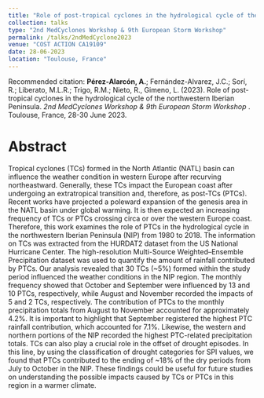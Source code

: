 ```yaml
---
title: "Role of post-tropical cyclones in the hydrological cycle of the northwestern Iberian Peninsula"
collection: talks
type: "2nd MedCyclones Workshop & 9th European Storm Workshop"
permalink: /talks/2ndMedCyclone2023
venue: "COST ACTION CA19109"
date: 28-06-2023
location: "Toulouse, France"
---
```


Recommended citation: <b>Pérez-Alarcón, A.</b>; Fernández-Alvarez, J.C.; Sorí, R.; Liberato, M.L.R.; Trigo, R.M.; Nieto, R., Gimeno, L. (2023). 
Role of post-tropical cyclones in the hydrological cycle of the northwestern Iberian Peninsula. <i> 2nd MedCyclones Workshop & 9th European Storm Workshop </i>.
Toulouse, France, 28-30 June 2023.

# Abstract

Tropical cyclones (TCs) formed in the North Atlantic (NATL) basin can influence the weather condition in western Europe after recurving northeastward. Generally, these 
TCs impact the European coast after undergoing an extratropical transition and,  therefore, as post-TCs (PTCs). Recent works have projected a poleward expansion of the
genesis area in the NATL basin under global warming. It is then expected an increasing frequency of  TCs or PTCs crossing circa or over the western Europe coast. Therefore, 
this work examines the role of PTCs in the hydrological cycle in the northwestern Iberian Peninsula (NIP) from 1980 to 2018. The information on TCs was extracted from the
HURDAT2 dataset from the US National Hurricane Center. The high-resolution Multi-Source Weighted–Ensemble Precipitation dataset was used to quantify the amount of rainfall 
contributed by PTCs. Our analysis revealed that 30 TCs (~5%) formed within the study period influenced the weather conditions in the NIP region. The monthly frequency showed 
that October and September were influenced by 13 and 10 PTCs, respectively, while August and November recorded the impacts of 5 and 2 TCs, respectively. The contribution of PTCs 
to the monthly precipitation totals from August to November accounted for approximately 4.2%. It is important to highlight that September registered the highest PTC rainfall
contribution, which accounted for 7.1%. Likewise, the western and northern portions of the NIP recorded the highest PTC-related precipitation totals. TCs can also play a crucial
role in the offset of drought episodes. In this line, by using the classification of drought categories for SPI values, we found that PTCs contributed to the ending of ~18% of
the dry periods from July to October in the NIP. These findings could be useful for future studies on understanding the possible impacts caused by TCs or  PTCs in this region 
in a warmer climate.
